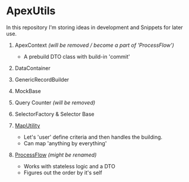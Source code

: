 # ApexUtils

In this repository I'm storing ideas in development and Snippets for later use.

1. ApexContext *(will be removed / become a part of 'ProcessFlow')*

      * A prebuild DTO class with build-in 'commit'
      
1. DataContainer
1. GenericRecordBuilder
1. MockBase
1. Query Counter *(will be removed)*
1. SelectorFactory & Selector Base
1. [MapUtility](https://github.com/DavidWalther/ApexUtils/tree/master/force-app/main/MapUtility)

    * Let's 'user' define criteria and then handles the building.
    * Can map 'anything by everything'

1. [ProcessFlow](https://github.com/DavidWalther/ApexUtils/tree/master/force-app/main/ProcessFlow) *(might be renamed)*
    
    * Works with stateless logic and a DTO 
    * Figures out the order by it's self

